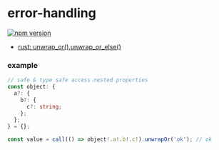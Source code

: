 # error-handling
[![npm version](https://badge.fury.io/js/%40nanlei%2Ferror-handling.svg)](https://badge.fury.io/js/%40nanlei%2Ferror-handling)
- [rust: unwrap_or(),unwrap_or_else()](https://learning-rust.github.io/docs/e4.unwrap_and_expect.html)

### example
```typescript
// safe & type safe access nested properties
const object: {
  a?: {
    b?: {
      c?: string;
    };
  };
} = {};

const value = call(() => object!.a!.b!.c!).unwrapOr('ok'); // ok
```